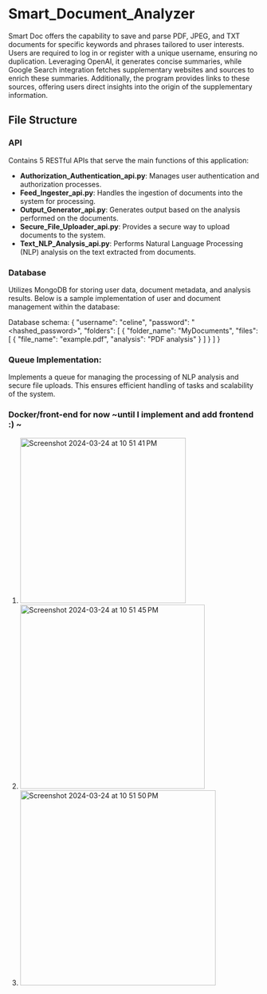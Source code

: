 # Smart_Document_Analyzer

Smart Doc offers the capability to save and parse PDF, JPEG, and TXT documents for specific keywords and phrases tailored to user interests. Users are required to log in or register with a unique username, ensuring no duplication. Leveraging OpenAI, it generates concise summaries, while Google Search integration fetches supplementary websites and sources to enrich these summaries. Additionally, the program provides links to these sources, offering users direct insights into the origin of the supplementary information.

## File Structure

### API
Contains 5 RESTful APIs that serve the main functions of this application:

- **Authorization_Authentication_api.py**: Manages user authentication and authorization processes.
- **Feed_Ingester_api.py**: Handles the ingestion of documents into the system for processing.
- **Output_Generator_api.py**: Generates output based on the analysis performed on the documents.
- **Secure_File_Uploader_api.py**: Provides a secure way to upload documents to the system.
- **Text_NLP_Analysis_api.py**: Performs Natural Language Processing (NLP) analysis on the text extracted from documents.

### Database
Utilizes MongoDB for storing user data, document metadata, and analysis results. Below is a sample implementation of user and document management within the database:

Database schema:
{
  "username": "celine",
  "password": "<hashed_password>",
  "folders": [
    {
      "folder_name": "MyDocuments",
      "files": [
        {
          "file_name": "example.pdf",
          "analysis": "PDF analysis"
        }
      ]
    }
  ]
}

### Queue Implementation:
Implements a queue for managing the processing of NLP analysis and secure file uploads. This ensures efficient handling of tasks and scalability of the system.

### Docker/front-end for now ~until I implement and add frontend :) ~
1. <img width="332" alt="Screenshot 2024-03-24 at 10 51 41 PM" src="https://github.com/celinec1/Smart_Document_Analyzer/assets/99696770/902f7635-15e6-4785-8001-337c19fe7a7e">


2. <img width="370" alt="Screenshot 2024-03-24 at 10 51 45 PM" src="https://github.com/celinec1/Smart_Document_Analyzer/assets/99696770/b4bb69cb-4023-459d-a1b9-f2b7244a7d02">


3. <img width="392" alt="Screenshot 2024-03-24 at 10 51 50 PM" src="https://github.com/celinec1/Smart_Document_Analyzer/assets/99696770/b620b8c6-b687-46d7-b338-1e3722825e13">



